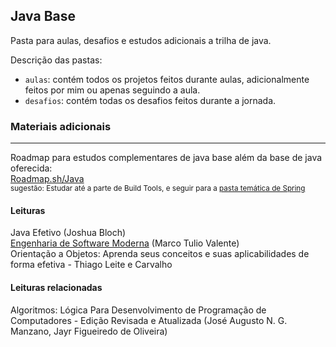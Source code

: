 ## Java Base

Pasta para aulas, desafios e estudos adicionais a trilha de java.

Descrição das pastas:

- `aulas`: contém todos os projetos feitos durante aulas, adicionalmente feitos por mim ou apenas seguindo a aula.
- `desafios`: contém todas os desafios feitos durante a jornada.

### Materiais adicionais
----------
Roadmap para estudos complementares de java base além da base de java oferecida:<br>
[Roadmap.sh/Java](https://roadmap.sh/java)
<br><small>sugestão: Estudar até a parte de Build Tools, e seguir para a [pasta temática de Spring](../spring/README.md)</small>

#### Leituras
Java Efetivo (Joshua Bloch)<br>
[Engenharia de Software Moderna](https://engsoftmoderna.info/) (Marco Tulio Valente)<br>
Orientação a Objetos: Aprenda seus conceitos e suas aplicabilidades de forma efetiva -  Thiago Leite e Carvalho

#### Leituras relacionadas
Algoritmos: Lógica Para Desenvolvimento de Programação de Computadores - Edição Revisada e Atualizada (José Augusto N. G. Manzano, Jayr Figueiredo de Oliveira)